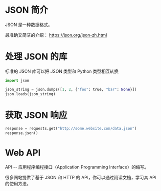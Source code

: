 # JSON 简介

JSON 是一种数据格式。

最准确又简洁的介绍： https://json.org/json-zh.html

# 处理 JSON 的库

标准的 JSON 库可以把 JSON 类型和 Python 类型相互转换

```python
import json

json_string = json.dumps([1, 2, {"foo": true, "bar": None}])
json.loads(json_string)
```

# 获取 JSON 响应

```python
response = requests.get("http://some.website.com/data.json")
response.json()
```

# Web API

API -- 应用程序编程接口（Application Programming Interface）的缩写。

很多网站提供了基于 JSON 和 HTTP 的 API，你可以通过阅读文档，学习其 API 的使用方法。
